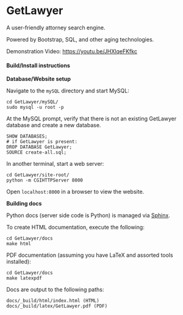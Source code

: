 # GetLawyer

A user-friendly attorney search engine.

Powered by Bootstrap, SQL, and other aging technologies.

Demonstration Video: https://youtu.be/JHXlqeFKfkc

#### Build/Install instructions

**Database/Website setup**

Navigate to the `mySQL` directory and start MySQL:

    cd GetLawyer/mySQL/
    sudo mysql -u root -p

At the MySQL prompt, verify that there is not an existing GetLawyer database and create a new database.

    SHOW DATABASES;
    # if GetLawyer is present:
    DROP DATABASE GetLawyer;
    SOURCE create-all.sql;

In another terminal, start a web server:

    cd GetLawyer/site-root/
    python -m CGIHTTPServer 8000

Open `localhost:8000` in a browser to view the website.

**Building docs**

Python docs (server side code is Python) is managed via [Sphinx](http://www.sphinx-doc.org/).

To create HTML documentation, execute the following:

    cd GetLawyer/docs
    make html

PDF documentation (assuming you have LaTeX and assorted tools installed):

    cd GetLawyer/docs
    make latexpdf

Docs are output to the following paths:

    docs/_build/html/index.html (HTML)
    docs/_build/latex/GetLawyer.pdf (PDF)
